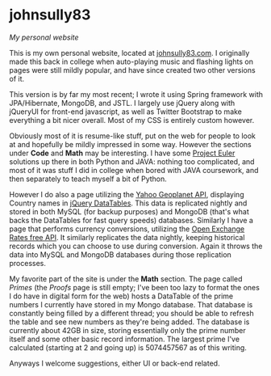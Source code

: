johnsully83
===========

*My personal website*

This is my own personal website, located at [johnsully83.com](http://johnsully83.com).  I originally made this back in college when auto-playing music and flashing lights on pages were still mildly popular, and have since created two other versions of it.  

This version is by far my most recent; I wrote it using Spring framework with JPA/Hibernate, MongoDB, and JSTL.  I largely use jQuery along with jQueryUI for front-end javascript, as well as Twitter Bootstrap to make everything a bit nicer overall.  Most of my CSS is entirely custom however.

Obviously most of it is resume-like stuff, put on the web for people to look at and hopefully be mildly impressed in some way.  However the sections under **Code** and **Math** may be interesting.  I have some [Project Euler](http://projecteuler.net/) solutions up there in both Python and JAVA: nothing too complicated, and most of it was stuff I did in college when bored with JAVA coursework, and then separately to teach myself a bit of Python.

However I do also a page utilizing the [Yahoo Geoplanet API](http://developer.yahoo.com/geo/geoplanet/), displaying Country names in [jQuery DataTables](https://datatables.net/).  This data is replicated nightly and stored in both MySQL (for backup purposes) and MongoDB (that's what backs the DataTables for fast query speeds) databases.  Similarly I have a page that performs currency conversions, utilizing the [Open Exchange Rates free API](https://openexchangerates.org/).  It similarly replicates the data nightly, keeping historical records which you can choose to use during conversion.  Again it throws the data into MySQL and MongoDB databases during those replication processes.

My favorite part of the site is under the **Math** section.  The page called *Primes* (the *Proofs* page is still empty; I've been too lazy to format the ones I do have in digital form for the web) hosts a DataTable of the prime numbers I currently have stored in my Mongo database.  That database is constantly being filled by a different thread; you should be able to refresh the table and see new numbers as they're being added.  The database is currently about 42GB in size, storing essentially only the prime number itself and some other basic record information.  The largest prime I've calculated (starting at 2 and going up) is 5074457567 as of this writing.

Anyways I welcome suggestions, either UI or back-end related.